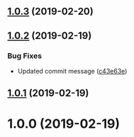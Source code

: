 ## [1.0.3](https://github.com/rramaa/create-middleware/compare/v1.0.2...v1.0.3) (2019-02-20)

## [1.0.2](https://github.com/rramaa/create-middleware/compare/v1.0.1...v1.0.2) (2019-02-19)


### Bug Fixes

* Updated commit message ([c43e63e](https://github.com/rramaa/create-middleware/commit/c43e63e))

## [1.0.1](https://github.com/rramaa/create-middleware/compare/v1.0.0...v1.0.1) (2019-02-19)

# 1.0.0 (2019-02-19)
